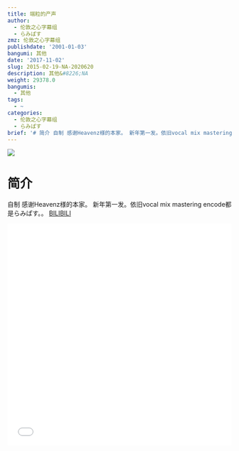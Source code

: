 ```yaml
---
title: 端粒的产声
author:
  - 伦敦之心字幕组
  - らみぱす
zmz: 伦敦之心字幕组
publishdate: '2001-01-03'
bangumi: 其他
date: '2017-11-02'
slug: 2015-02-19-NA-2020620
description: 其他&#8226;NA
weight: 29378.0
bangumis:
  - 其他
tags:
  - ~
categories:
  - 伦敦之心字幕组
  - らみぱす
brief: '# 简介 自制 感谢Heavenz様的本家。 新年第一发。依旧vocal mix mastering encode都是らみぱす。。'
---
```

![](https://i.imgur.com/85XJPBt.png)
# 简介  
自制 感谢Heavenz様的本家。 新年第一发。依旧vocal mix mastering encode都是らみぱす。。
  [BILIBILI](https://www.bilibili.com/video/av2020620/)

<div class="vcontainer">  <iframe class='video' src="//www.bilibili.com/blackboard/player.html?aid=2020620" width="100%" height="500" frameborder="0" allowfullscreen="allowfullscreen"></iframe></div>
